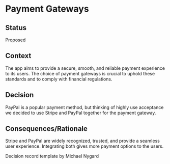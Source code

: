 # Payment Gateways

## Status
Proposed

## Context

The app aims to provide a secure, smooth, and reliable payment experience to its users. The choice of payment gateways is crucial to uphold these standards and to comply with financial regulations.

## Decision

PayPal is a popular payment method, but thinking of highly use acceptance we decided to use Stripe and PayPal together for the payment gateway.

## Consequences/Rationale

Stripe and PayPal are widely recognized, trusted, and provide a seamless user experience. Integrating both gives more payment options to the users.

Decision record template by Michael Nygard